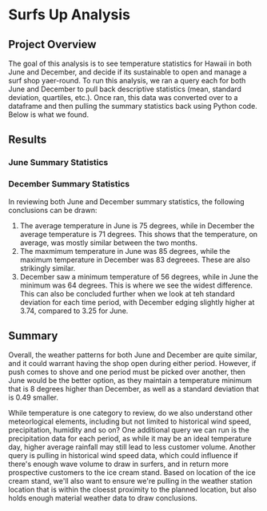 # Surfs Up Analysis

## Project Overview
The goal of this analysis is to see temperature statistics for Hawaii in both June and December, and decide if its sustainable to open and manage a surf shop yaer-round.  To run this analysis, we ran a query each for both June and December to pull back descriptive statistics (mean, standard deviation, quartiles, etc.).  Once ran, this data was converted over to a dataframe and then pulling the summary statistics back using Python code.  Below is what we found.

## Results

### June Summary Statistics

### December Summary Statistics

In reviewing both June and December summary statistics, the following conclusions can be drawn:
  1) The average temperature in June is 75 degrees, while in December the average temperature is 71 degrees.  This shows that the temperature, on average, was mostly similar between the two months.
  2) The maxmimum temperature in June was 85 degrees, while the maximum temperature in December was 83 degreees.  These are also strikingly similar.
  3) December saw a minimum temperature of 56 degrees, while in June the minimum was 64 degrees.  This is where we see the widest difference.  This can also be concluded further when we look at teh standard deviation for each time period, with December edging slightly higher at 3.74, compared to 3.25 for June.

## Summary
Overall, the weather patterns for both June and December are quite similar, and it could warrant having the shop open during either period.  However, if push comes to shove and one period must be picked over another, then June would be the better option, as they maintain a temperature minimum that is 8 degrees higher than December, as well as a standard deviation that is 0.49 smaller.

While temperature is one category to review, do we also understand other meteorlogical elements, including but not limited to historical wind speed, precipitation, humidity and so on?  One additional query we can run is the precipitation data for each period, as while it may be an ideal temperature day, higher average rainfall may still lead to less customer volume.  Another query is pulling in historical wind speed data, which could influence if there's enough wave volume to draw in surfers, and in return more prospective customers to the ice cream stand.  Based on location of the ice cream stand, we'll also want to ensure we're pulling in the weather station location that is within the cloesst proximity to the planned location, but also holds enough material weather data to draw conclusions.
